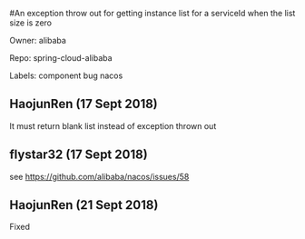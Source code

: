 #An exception throw out for getting instance list for a serviceId when the list size is zero

Owner: alibaba

Repo: spring-cloud-alibaba

Labels: component bug nacos 

## HaojunRen (17 Sept 2018)

It must return blank list instead of exception thrown out

## flystar32 (17 Sept 2018)

see https://github.com/alibaba/nacos/issues/58

## HaojunRen (21 Sept 2018)

Fixed


